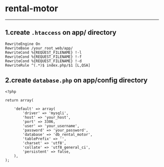 # rental-motor
---------------------

1.create `.htaccess` on app/ directory
----------------------------------
```
RewriteEngine On
RewriteBase /your_root_web/app/
RewriteCond %{REQUEST_FILENAME} !-l
RewriteCond %{REQUEST_FILENAME} !-f
RewriteCond %{REQUEST_FILENAME} !-d
RewriteRule ^(.*)$ index.php/$1 [L,QSA]
```

2.create `database.php` on app/config directory
------------------------------------
```
<?php

return array(
    
    'default' => array(
        'driver' => 'mysqli',
        'host' => 'your_host',
        'port' => 3306,
        'user' => 'your_username',
        'password' => 'your_password',
        'database' => 'db_rental_motor',
        'tablePrefix' => '',
        'charset' => 'utf8',
        'collate' => 'utf8_general_ci',
        'persistent' => false,
    ),
);
```

